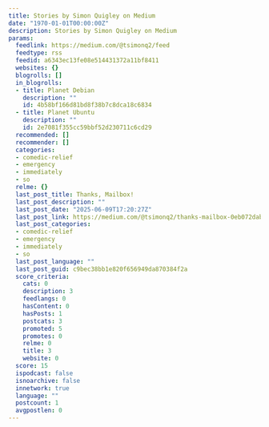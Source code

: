 ```yaml
---
title: Stories by Simon Quigley on Medium
date: "1970-01-01T00:00:00Z"
description: Stories by Simon Quigley on Medium
params:
  feedlink: https://medium.com/@tsimonq2/feed
  feedtype: rss
  feedid: a6343ec13fe08e514431372a11bf8411
  websites: {}
  blogrolls: []
  in_blogrolls:
  - title: Planet Debian
    description: ""
    id: 4b58bf166d81bd8f38b7c8dca18c6834
  - title: Planet Ubuntu
    description: ""
    id: 2e7081f355cc59bbf52d230711c6cd29
  recommended: []
  recommender: []
  categories:
  - comedic-relief
  - emergency
  - immediately
  - so
  relme: {}
  last_post_title: Thanks, Mailbox!
  last_post_description: ""
  last_post_date: "2025-06-09T17:20:27Z"
  last_post_link: https://medium.com/@tsimonq2/thanks-mailbox-0eb072dabbc1?source=rss-abe8950a00ea------2
  last_post_categories:
  - comedic-relief
  - emergency
  - immediately
  - so
  last_post_language: ""
  last_post_guid: c9bec38bb1e820f656949da870384f2a
  score_criteria:
    cats: 0
    description: 3
    feedlangs: 0
    hasContent: 0
    hasPosts: 1
    postcats: 3
    promoted: 5
    promotes: 0
    relme: 0
    title: 3
    website: 0
  score: 15
  ispodcast: false
  isnoarchive: false
  innetwork: true
  language: ""
  postcount: 1
  avgpostlen: 0
---
```

